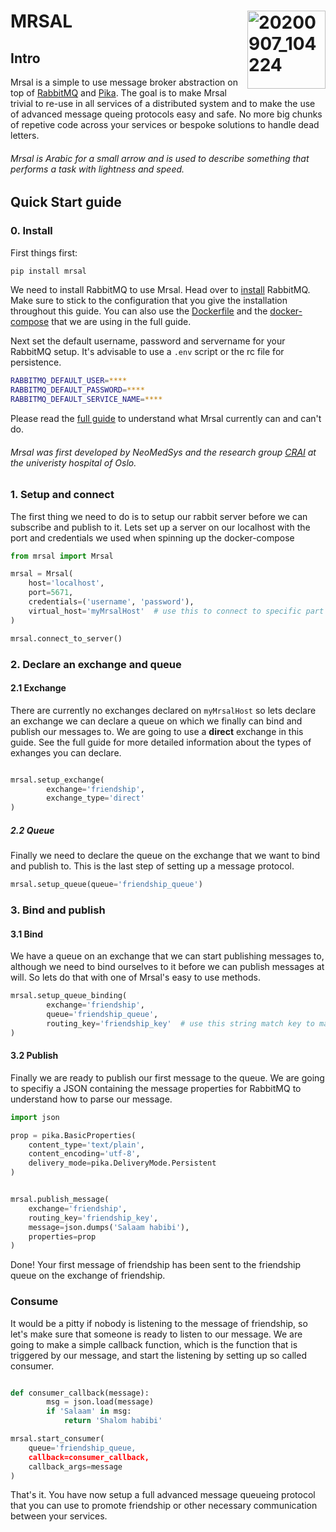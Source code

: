 # MRSAL  <img align="right" width="125" alt="20200907_104224" src="https://user-images.githubusercontent.com/29639563/187228621-af1d695d-29a3-4940-9a8c-c19bcd6421a5.png">

## Intro
Mrsal is a simple to use message broker abstraction on top of [RabbitMQ](https://www.rabbitmq.com/) and [Pika](https://pika.readthedocs.io/en/stable/index.html). The goal is to make Mrsal trivial to re-use in all services of a distributed system and to make the use of advanced message queing protocols easy and safe. No more big chunks of repetive code across your services or bespoke solutions to handle dead letters. 

###### Mrsal is Arabic for a small arrow and is used to describe something that performs a task with lightness and speed. 

## Quick Start guide

### 0. Install

First things first: 

```bash
pip install mrsal
```

We need to install RabbitMQ to use Mrsal. Head over to [install](https://www.rabbitmq.com/download.html) RabbitMQ. Make sure to stick to the configuration that you give the installation throughout this guide. You can also use the [Dockerfile](https://github.com/NeoMedSys/mrsal/blob/main/Dockerfile) and the [docker-compose](https://github.com/NeoMedSys/mrsal/blob/main/docker-compose.yml) that we are using in the full guide.

Next set the default username, password and servername for your RabbitMQ setup. It's advisable to use a `.env` script or the rc file for persistence.

```bash
RABBITMQ_DEFAULT_USER=****
RABBITMQ_DEFAULT_PASSWORD=****
RABBITMQ_DEFAULT_SERVICE_NAME=****
```

Please read the [full guide](https://github.com/NeoMedSys/mrsal/blob/main/FullGuide.md) to understand what Mrsal currently can and can't do.

###### Mrsal was first developed by NeoMedSys and the research group [CRAI](https://crai.no/) at the univeristy hospital of Oslo.

### 1. Setup and connect


The first thing we need to do is to setup our rabbit server before we can subscribe and publish to it. Lets set up a server on our localhost with the port and credentials we used when spinning up the docker-compose

```python
from mrsal import Mrsal

mrsal = Mrsal(
    host='localhost',
    port=5671,
    credentials=('username', 'password'),
    virtual_host='myMrsalHost'  # use this to connect to specific part of the rabbit server
)

mrsal.connect_to_server()
```

### 2. Declare an exchange and queue

#### 2.1 Exchange
There are currently no exchanges declared on `myMrsalHost` so lets declare an exchange we can declare a queue on which we finally can bind and publish our messages to. We are going to use a **direct** exchange in this guide. See the full guide for more detailed information about the types of exhanges you can declare.

```python

mrsal.setup_exchange(
        exchange='friendship',
        exchange_type='direct'
)                 
```

##### 2.2 Queue

Finally we need to declare the queue on the exchange that we want to bind and publish to. This is the last step of setting up a message protocol.

```python
mrsal.setup_queue(queue='friendship_queue')
```

### 3. Bind and publish

#### 3.1 Bind
We have a queue on an exchange that we can start publishing messages to, although we need to bind ourselves to it before we can publish messages at will. So lets do that with one of Mrsal's easy to use methods.

```python
mrsal.setup_queue_binding(
        exchange='friendship',
        queue='friendship_queue',
        routing_key='friendship_key'  # use this string match key to make sure that the messages are delivered to the right exchange.
)
```

#### 3.2 Publish

Finally we are ready to publish our first message to the queue. We are going to specifiy a JSON containing the message properties for RabbitMQ to understand how to parse our message. 


```python
import json

prop = pika.BasicProperties(
    content_type='text/plain',
    content_encoding='utf-8',
    delivery_mode=pika.DeliveryMode.Persistent
)


mrsal.publish_message(
    exchange='friendship',
    routing_key='friendship_key',
    message=json.dumps('Salaam habibi'),
    properties=prop
)
```

Done! Your first message of friendship has been sent to the friendship queue on the exchange of friendship.

### Consume

It would be a pitty if nobody is listening to the message of friendship, so let's make sure that someone is ready to listen to our message. We are going to make a simple callback function, which is the function that is triggered by our message, and start the listening by setting up so called consumer.

```python

def consumer_callback(message):
        msg = json.load(message)
        if 'Salaam' in msg:
            return 'Shalom habibi'

mrsal.start_consumer(
    queue='friendship_queue,
    callback=consumer_callback,
    callback_args=message
)
```

That's it. You have now setup a full advanced message queueing protocol that you can use to promote friendship or other necessary communication between your services.

